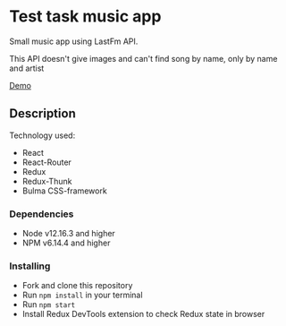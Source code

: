 # Test task music app

Small music app using LastFm API.

This API doesn't give images and can't find song by name, only by name and artist 

[Demo](https://ibelet.github.io/Music-app-test-task/)

## Description

Technology used:
* React
* React-Router
* Redux
* Redux-Thunk
* Bulma CSS-framework

### Dependencies
* Node v12.16.3 and higher
* NPM v6.14.4 and higher

### Installing
* Fork and clone this repository
* Run `npm install` in your terminal
* Run `npm start`
* Install Redux DevTools extension to check Redux state in browser
